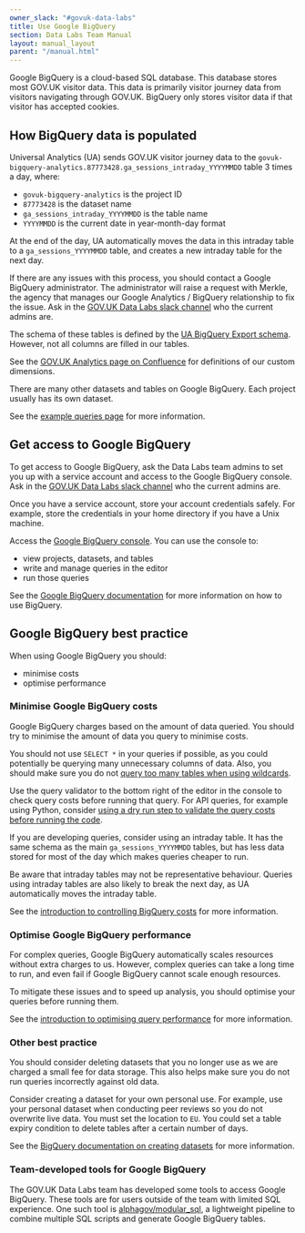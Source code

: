 ```yaml
---
owner_slack: "#govuk-data-labs"
title: Use Google BigQuery
section: Data Labs Team Manual
layout: manual_layout
parent: "/manual.html"
---
```



Google BigQuery is a cloud-based SQL database. This database stores most GOV.UK visitor data. This data is primarily visitor journey data from visitors navigating through GOV.UK. BigQuery only stores visitor data if that visitor has accepted cookies.

## How BigQuery data is populated

Universal Analytics (UA) sends GOV.UK visitor journey data to the `govuk-bigquery-analytics.87773428.ga_sessions_intraday_YYYYMMDD` table 3 times a day, where:

- `govuk-bigquery-analytics` is the project ID
- `87773428` is the dataset name
- `ga_sessions_intraday_YYYYMMDD` is the table name
- `YYYYMMDD` is the current date in year-month-day format

At the end of the day, UA automatically moves the data in this intraday table to a `ga_sessions_YYYYMMDD` table, and creates a new intraday table for the next day.

If there are any issues with this process, you should contact a Google BigQuery administrator. The administrator will raise a request with Merkle, the agency that manages our Google Analytics / BigQuery relationship to fix the issue. Ask in the [GOV.UK Data Labs slack channel](https://gds.slack.com/archives/CHR4UQKU4) who the current admins are.

The schema of these tables is defined by the [UA BigQuery Export schema](https://support.google.com/analytics/answer/3437719?hl=en). However, not all columns are filled in our tables.

See the [GOV.UK Analytics page on Confluence](https://gov-uk.atlassian.net/wiki/spaces/GOVUK/pages/23855552/Analytics+on+GOV.UK#AnalyticsonGOV.UK-customDimensionsCustomdimensions) for definitions of our custom dimensions.

There are many other datasets and tables on Google BigQuery. Each project usually has its own dataset.

See the [example queries page](LINK) for more information.

## Get access to Google BigQuery

To get access to Google BigQuery, ask the Data Labs team admins to set you up with a service account and access to the Google BigQuery console. Ask in the [GOV.UK Data Labs slack channel](https://gds.slack.com/archives/CHR4UQKU4) who the current admins are.

Once you have a service account, store your account credentials safely. For example, store the credentials in your home directory if you have a Unix machine.

Access the [Google BigQuery console](http://console.cloud.google.com/bigquery?organizationId=262359340232&project=govuk-bigquery-analytics&ws=). You can use the console to:

- view projects, datasets, and tables
- write and manage queries in the editor
- run those queries

See the [Google BigQuery documentation](https://cloud.google.com/bigquery/docs/how-to) for more information on how to use BigQuery.

## Google BigQuery best practice

When using Google BigQuery you should:

- minimise costs
- optimise performance

### Minimise Google BigQuery costs

Google BigQuery charges based on the amount of data queried. You should try to minimise the amount of data you query to minimise costs.

You should not use `SELECT *` in your queries if possible, as you could potentially be querying many unnecessary columns of data. Also, you should make sure you do not [query too many tables when using wildcards](https://cloud.google.com/bigquery/docs/querying-wildcard-tables).

Use the query validator to the bottom right of the editor in the console to check query costs before running that query. For API queries, for example using Python, consider [using a dry run step to validate the query costs before running the code](https://cloud.google.com/bigquery/docs/best-practices-costs#performing_a_dry_run).

If you are developing queries, consider using an intraday table. It has the same schema as the main `ga_sessions_YYYYMMDD` tables, but has less data stored for most of the day which makes queries cheaper to run.

Be aware that intraday tables may not be representative behaviour. Queries using intraday tables are also likely to break the next day, as UA automatically moves the intraday table.

See the [introduction to controlling BigQuery costs](https://cloud.google.com/bigquery/docs/controlling-costs) for more information.

### Optimise Google BigQuery performance

For complex queries, Google BigQuery automatically scales resources without extra charges to us. However, complex queries can take a long time to run, and even fail if Google BigQuery cannot scale enough resources.

To mitigate these issues and to speed up analysis, you should optimise your queries before running them.

See the [introduction to optimising query performance](https://cloud.google.com/bigquery/docs/best-practices-performance-overview) for more information.

### Other best practice

You should consider deleting datasets that you no longer use as we are charged a small fee for data storage. This also helps make sure you do not run queries incorrectly against old data.

Consider creating a dataset for your own personal use. For example, use your personal dataset when conducting peer reviews so you do not overwrite live data. You must set the location to `EU`. You could set a table expiry condition to delete tables after a certain number of days.

See the [BigQuery documentation on creating datasets](https://cloud.google.com/bigquery/docs/datasets) for more information.

### Team-developed tools for Google BigQuery

The GOV.UK Data Labs team has developed some tools to access Google BigQuery. These tools are for users outside of the team with limited SQL experience. One such tool is [alphagov/modular_sql](https://github.com/alphagov/modular_sql), a lightweight pipeline to combine multiple SQL scripts and generate Google BigQuery tables.
